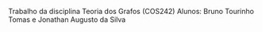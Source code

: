 Trabalho da disciplina Teoria dos Grafos (COS242)
Alunos: Bruno Tourinho Tomas e Jonathan Augusto da Silva